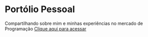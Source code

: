 # Portólio Pessoal
Compartilhando sobre mim e minhas experiências no mercado de Programação
[Clique aqui para acessar](https://standbytheboy.github.io/portfolio/)
